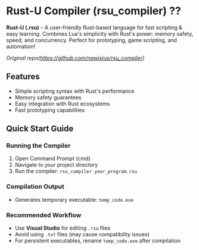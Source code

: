 # Rust-U Compiler (rsu_compiler) ??

**Rust-U (.rsu)** – A user-friendly Rust-based language for fast scripting & easy learning. Combines Lua's simplicity with Rust's power: memory safety, speed, and concurrency. Perfect for prototyping, game scripting, and automation!

*Original repo(https://github.com/nawixius/rsu_compiler)*

## Features
- Simple scripting syntax with Rust's performance
- Memory safety guarantees
- Easy integration with Rust ecosystems
- Fast prototyping capabilities

## Quick Start Guide

### Running the Compiler
1. Open Command Prompt (cmd)
2. Navigate to your project directory
3. Run the compiler: `rsu_compiler your_program.rsu`

### Compilation Output
- Generates temporary executable: `temp_code.exe`

### Recommended Workflow
- Use **Visual Studio** for editing `.rsu` files
- Avoid using `.txt` files (may cause compatibility issues)
- For persistent executables, rename `temp_code.exe` after compilation
